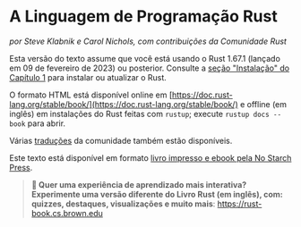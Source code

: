# A Linguagem de Programação Rust

*por Steve Klabnik e Carol Nichols, com contribuições da Comunidade Rust*

Esta versão do texto assume que você está usando o Rust 1.67.1 (lançado em 09 de fevereiro de 2023)
ou posterior. Consulte a [seção "Instalação" do Capítulo 1][instalação]<!-- ignorar -->
para instalar ou atualizar o Rust.

O formato HTML está disponível online em
[https://doc.rust-lang.org/stable/book/](https://doc.rust-lang.org/stable/book/)
e offline (em inglês) em instalações do Rust feitas com `rustup`; execute `rustup docs
--book` para abrir.

Várias [traduções] da comunidade também estão disponíveis.

Este texto está disponível em formato [livro impresso e ebook pela No Starch Press][nsprust].

[instalação]: ch01-01-installation.html
[edições]: appendix-05-editions.html
[nsprust]: https://nostarch.com/rust-programming-language-2nd-edition
[traduções]: appendix-06-translation.html

> **🚨 Quer uma experiência de aprendizado mais interativa? Experimente uma versão diferente
> do Livro Rust (em inglês), com: quizzes, destaques, visualizações e
> muito mais**: <https://rust-book.cs.brown.edu>